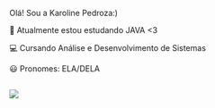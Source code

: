 Olá! Sou a Karoline Pedroza:)

 📘 Atualmente estou estudando JAVA <3
 
	
💻 Cursando Análise e Desenvolvimento de Sistemas

😃 Pronomes: ELA/DELA
 
 ##
 
 <a href="https://www.linkedin.com/in/karolinepedroza/" rel="nofollow" target="blank">
 <img src="https://camo.githubusercontent.com/c00f87aeebbec37f3ee0857cc4c20b21fefde8a96caf4744383ebfe44a47fe3f/68747470733a2f2f696d672e736869656c64732e696f2f62616467652f2d4c696e6b6564496e2d2532333030373742353f7374796c653d666f722d7468652d6261646765266c6f676f3d6c696e6b6564696e266c6f676f436f6c6f723d7768697465" data-canonical-src="https://img.shields.io/badge/-LinkedIn-%230077B5?style=for-the-badge&amp;logo=linkedin&amp;logoColor=white" style="max-width: 100%;"></a>
 
 		
 
 
